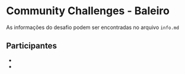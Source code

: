 # Community Challenges - Baleiro
As informações do desafio podem ser encontradas no arquivo `info.md`

## Participantes
- <!--- Discord ID do primeiro membro --->
- <!--- Discord ID do segundo membro --->

<!--- Dicas de como construir um bom README: https://blog.rocketseat.com.br/como-fazer-um-bom-readme/ --->
<!--- Boa sorte! --->
